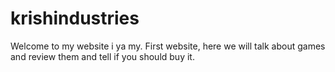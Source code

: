 # krishindustries
Welcome to my website i ya my. First website, here we will talk about games and review them and tell if you should buy it.

